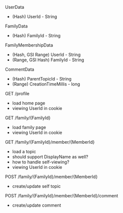 UserData
- (Hash) UserId - String

FamilyData
- (Hash) FamilyId - String

FamilyMembershipData
- (Hash, GSI Range) UserId - String
- (Range, GSI Hash) FamilyId - String

CommentData
- (Hash) ParentTopicId - String
- (Range) CreationTimeMillis - long




GET /profile
- load home page
- viewing UserId in cookie

GET /family/{FamilyId}
- load family page
- viewing UserId in cookie

GET /family/{FamilyId}/member/{MemberId}
- load a topic
- should support DisplayName as well?
- how to handle self-viewing?
- viewing UserId in cookie

POST /family/{FamilyId}/member/{MemberId}
- create/update self topic

POST /family/{FamilyId}/member/{MemberId}/comment
- create/update comment

